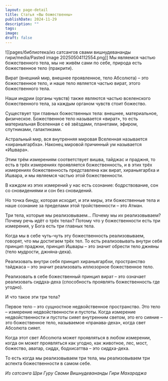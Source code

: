 ```yaml
---
layout: page-detail
title: Статья «Вы божественны»
publishDate: 2024-11-29
description: ""
tags: 
image: 
draft: false
---
```

![[pages/библиотека/из сатсангов свами вишнудевананды гири/media/Pasted image 20250504112554.png]]
 Мы являемся частью божественного тела, мы не живём сами по себе, природа есть божественное тело (пракрити).

 Вират (внешний мир, внешнее проявленное, тело Абсолюта) – это божественное тело, и наше тело является частью вират, этого божественного тела.

 Наши индрии (органы чувств) также являются частью вселенского божественного тела, за каждым органом чувств стоит божество.

  
 Существует три главных божественных тела: внешнее, материальное, физическое. Божественное тело называется «вират», то есть материальная Вселенная с её звёздами, планетами, эфиром, спутниками, галактиками.

 Астральный мир, вся внутренняя мировая Вселенная называется «хираньягарбха». Наконец мировой причинный ум называется «Ишвара».

 Этим трём измерениям соответствует вишва, тайджас и праджня, то есть в трёх измерениях проявляется божественность, и в этих трёх измерениях божественность представлена как вират, хираньягарбха и Ишвара, и мы являемся частью этой божественности. 

 В каждом из этих измерений у нас есть сознание: бодрствование, сон со сновидениями и сон без сновидений.

 Но точка бинду, которая исходит, и эти миры, эти божественные тела и наше сознание за пределами этой тройственности – это Атман.

  
 Три тела, которые мы реализовываем… Почему мы их реализовываем? Почему речь идёт о трёх телах? Потому что у божественности есть три измерения, у Бога есть три главных тела.

 Когда мы в себе чуть-чуть эту божественность реализовываем, говорят, что мы достигаем трёх тел. То есть реализовывать внутри себя принцип праджни, принцип Ишвары – это значит обрести тело джняны (тело мудрости, джняна-деха).

 Реализовать внутри себя принцип хираньягарбхи, пространство тайджаса – это значит реализовать иллюзорное божественное тело.

 Реализовать в себе божественный принцип вират – это означает реализовать сиддха-деха (способность проявлять божественность где угодно).

  
 И что такое эти три тела?

 Первое тело – это сущностное недвойственное пространство. Это тело – измерение недвойственности и пустоты. Когда измерение недвойственности и пустоты сияет внутренним светом, это его сияние – это божественное тело, называемое «пранава-деха», когда свет Абсолюта сияет.

 Когда этот свет Абсолюта может проявляться в любом измерении, когда он может проявляться как угодно, как животное, лес, мост, божество, аватар, сиддх, бодхисаттва – это сиддха-деха.

 То есть когда мы реализовываем три тела, мы реализовываем три аспекта божественности в самом себе.

*Из сатсанга Шри Гуру Свами Вишнудевананды Гири Махараджа*